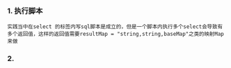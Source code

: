 ### 1. 执行脚本

    实践当中在select 的标签内写sql脚本是成立的，但是一个脚本内执行多个select会导致有多个返回值，这样的返回值需要resultMap = "string,string,baseMap"之类的映射Map来做    

### 2.     